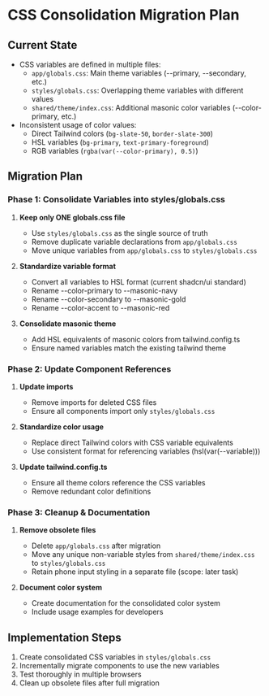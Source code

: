 # CSS Consolidation Migration Plan

## Current State
- CSS variables are defined in multiple files:
  - `app/globals.css`: Main theme variables (--primary, --secondary, etc.)
  - `styles/globals.css`: Overlapping theme variables with different values
  - `shared/theme/index.css`: Additional masonic color variables (--color-primary, etc.)
- Inconsistent usage of color values:
  - Direct Tailwind colors (`bg-slate-50`, `border-slate-300`)
  - HSL variables (`bg-primary`, `text-primary-foreground`)
  - RGB variables (`rgba(var(--color-primary), 0.5)`)

## Migration Plan

### Phase 1: Consolidate Variables into styles/globals.css

1. **Keep only ONE globals.css file**
   - Use `styles/globals.css` as the single source of truth
   - Remove duplicate variable declarations from `app/globals.css`
   - Move unique variables from `app/globals.css` to `styles/globals.css`

2. **Standardize variable format**
   - Convert all variables to HSL format (current shadcn/ui standard)
   - Rename --color-primary to --masonic-navy
   - Rename --color-secondary to --masonic-gold
   - Rename --color-accent to --masonic-red

3. **Consolidate masonic theme**
   - Add HSL equivalents of masonic colors from tailwind.config.ts
   - Ensure named variables match the existing tailwind theme

### Phase 2: Update Component References

1. **Update imports**
   - Remove imports for deleted CSS files
   - Ensure all components import only `styles/globals.css`

2. **Standardize color usage**
   - Replace direct Tailwind colors with CSS variable equivalents
   - Use consistent format for referencing variables (hsl(var(--variable)))

3. **Update tailwind.config.ts**
   - Ensure all theme colors reference the CSS variables
   - Remove redundant color definitions

### Phase 3: Cleanup & Documentation

1. **Remove obsolete files**
   - Delete `app/globals.css` after migration
   - Move any unique non-variable styles from `shared/theme/index.css` to `styles/globals.css`
   - Retain phone input styling in a separate file (scope: later task)

2. **Document color system**
   - Create documentation for the consolidated color system
   - Include usage examples for developers

## Implementation Steps

1. Create consolidated CSS variables in `styles/globals.css`
2. Incrementally migrate components to use the new variables
3. Test thoroughly in multiple browsers
4. Clean up obsolete files after full migration